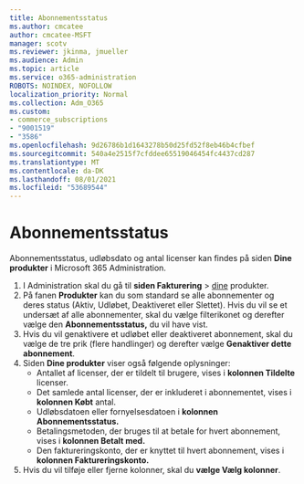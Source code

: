 ```yaml
---
title: Abonnementsstatus
ms.author: cmcatee
author: cmcatee-MSFT
manager: scotv
ms.reviewer: jkinma, jmueller
ms.audience: Admin
ms.topic: article
ms.service: o365-administration
ROBOTS: NOINDEX, NOFOLLOW
localization_priority: Normal
ms.collection: Adm_O365
ms.custom:
- commerce_subscriptions
- "9001519"
- "3586"
ms.openlocfilehash: 9d26786b1d1643278b50d25fd52f8eb46b4cfbef
ms.sourcegitcommit: 540a4e2515f7cfddee65519046454fc4437cd287
ms.translationtype: MT
ms.contentlocale: da-DK
ms.lasthandoff: 08/01/2021
ms.locfileid: "53689544"
---
```

# <a name="subscription-status"></a>Abonnementsstatus

Abonnementsstatus, udløbsdato og antal licenser kan findes på siden **Dine produkter** i Microsoft 365 Administration.

1. I Administration skal du gå til **siden Fakturering**  >  [dine](https://go.microsoft.com/fwlink/p/?linkid=842054) produkter.
2. På fanen **Produkter** kan du som standard se alle abonnementer og deres status (Aktiv, Udløbet, Deaktiveret eller Slettet). Hvis du vil se et undersæt af alle abonnementer, skal du vælge filterikonet og derefter vælge den **Abonnementsstatus,** du vil have vist.
3. Hvis du vil genaktivere et udløbet eller deaktiveret abonnement, skal du vælge de tre prik (flere handlinger) og derefter vælge **Genaktiver dette abonnement**.
4. Siden **Dine produkter** viser også følgende oplysninger:
    - Antallet af licenser, der er tildelt til brugere, vises i **kolonnen Tildelte** licenser.
    - Det samlede antal licenser, der er inkluderet i abonnementet, vises i **kolonnen Købt** antal.
    - Udløbsdatoen eller fornyelsesdatoen i **kolonnen Abonnementsstatus.**
    - Betalingsmetoden, der bruges til at betale for hvert abonnement, vises i **kolonnen Betalt med.**
    - Den faktureringskonto, der er knyttet til hvert abonnement, vises i **kolonnen Faktureringskonto.**
5. Hvis du vil tilføje eller fjerne kolonner, skal du **vælge Vælg kolonner**.